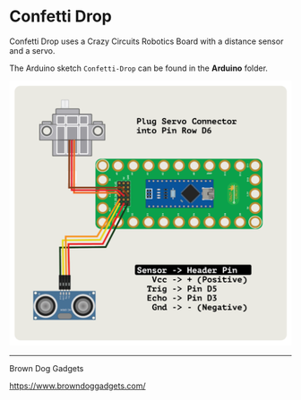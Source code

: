 # Confetti Drop

Confetti Drop uses a Crazy Circuits Robotics Board with a distance sensor and a servo.

The Arduino sketch `Confetti-Drop` can be found in the **Arduino** folder.


![](Diagrams/circuit-diagram.png)


---

Brown Dog Gadgets

https://www.browndoggadgets.com/

